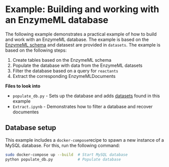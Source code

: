 # Example: Building and working with an EnzymeML database

The following example demonstrates a practical example of how to build and work with an EnzymeML database. The example is based on the [EnzymeML schema](https://github.com/EnzymeML/enzymeml-specifications.git) and datasest are provided in `datasets`. The example is based on the following steps:

1. Create tables based on the EnzymeML schema
2. Populate the database with data from the EnzymeML datasets
3. Filter the database based on a query for `reactants`
4. Extract the corresponding EnzymeMLDocuments

**Files to look into**

* `populate_db.py` - Sets up the database and adds [datasets](/datasets) found in this example
* `Extract.ipynb` - Demonstrates how to filter a database and recover documentes

## Database setup

This example includes a `docker-compose`recipe to spawn a new instance of a MySQL database. For this, run the following command:

```bash
sudo docker-compose up --build  # Start MySQL database
python populate_db.py           # Populate database
```
